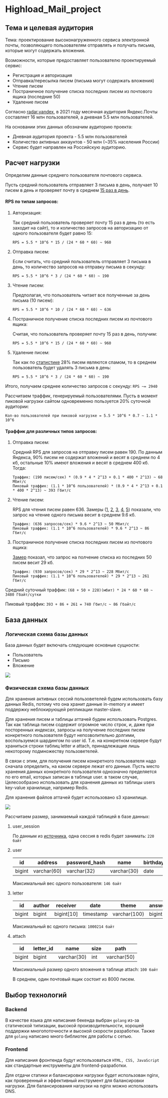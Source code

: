 # Highload_Mail_project
## Тема и целевая аудитория
Тема: проектирование высоконагруженного сервиса электронной почты, позволяющего пользователям отправлять и получать письма, которые могут содержать вложения.

Возможности, которые предоставляет пользователю проектируемый сервис:
- Регистрация и авторизация
- Отправка/пересылка писем (письма могут содержать вложения)
- Чтение писем
- Постраничное получение списка последних писем из почтового ящика (последние 50)
- Удаление писем

Согласно [radar.yandex](https://radar.yandex.ru/yandex?month=2021-04), в 2021 году месячная аудитория Яндекс.Почты составляет 16 млн пользователей, а дневная 5.5 млн пользователей.

На основании этих данных обозначим аудиторию проекта:

- Дневная аудитория проекта - 5.5 млн пользователей
- Количество активных аккаунтов - 50 млн (~35% населения России)
- Сервис будет направлен на Российскую аудиторию.

## Расчет нагрузки
Определим данные среднего пользователя почтового сервиса.

Пусть средний пользователь отправляет 3 письма в день, получает 10 писем в день и проверяет почту в среднем [15 раз в день](https://hbr.org/2019/01/how-to-spend-way-less-time-on-email-every-day).

#### RPS по типам запросов:
1. Авторизация:

    Так средний пользователь проверяет почту 15 раз в день (то есть заходит на сайт), то и количество запросов на авторизацию от одного пользователя будет равно 15:
  
    ```RPS = 5.5 * 10^6 * 15 / (24 * 60 * 60) ~ 960```

2. Отправка писем:

    Если считать, что средний пользователь отправляет 3 письма в день, то количество запросов на отправку письма в секунду:
   
    ```RPS = 5.5 * 10^6 * 3 / (24 * 60 * 60) ~ 190```

3. Чтение писем:

    Предполагая, что пользователь читает все полученные за день письма (10 писем):
    
    ```RPS = 5.5 * 10^6 * 10 / (24 * 60 * 60) ~ 636```

4. Постраничное получение списка последних писем из почтового ящика:

    Считая, что пользователь проверяет почту 15 раз в день, получим:
    
    ```RPS = 5.5 * 10^6 * 15 / (24 * 60 * 60) ~ 960```
    
5. Удаление писем:

    Так как по [статистике](https://www.statista.com/statistics/420400/spam-email-traffic-share-annual/) 28% писем являются спамом, то в среднем пользователь будет удалять 3 письма в день:
        
    ```RPS = 5.5 * 10^6 * 3 / (24 * 60 * 60) ~ 190```
    
Итого, получаем среднее количество запросов с секунду: ```RPS ~= 2940```

Рассчитаем траффик, генерируемый пользователями. Пусть в момент пиковой нагрузки сайтом одновременно пользуется 20% суточной аудитории:

```Кол-во пользователей при пиковой нагрузке = 5.5 * 10^6 * 0.7 ~ 1.1 * 10^6```

#### Траффик для различных типов запросов:

1. Отправка писем:

    Средний RPS для запросов на отправку писем равен 190. По данным Яндекса, 90% писем не содержат вложений и весят в среднем по 4 кб, остальные 10% имеют вложения и весят в среднем 400 кб. Тогда:
    ```
    Траффик: (190 писем/сек) * (0.9 * 4 * 2^13 + 0.1 * 400 * 2^13) ~ 68 Мбит/c
    Пиковый траффик: (1.1 * 10^6 пользователей) * (0.9 * 4 * 2^13 + 0.1 * 400 * 2^13) ~ 393 Гбит/c
    ```
    
2. Чтение писем:

    RPS для чтения писем равен 636. Замеры ([1](read_message1.png), [2](read_message2.png), [3](read_message3.png), [4](read_message4.png), [5](read_message5.png)) показали, что запрос на чтение одного письма весит в среднем 9.6 кб.
    ```
    Траффик: (636 запросов/сек) * 9.6 * 2^13 ~ 50 Мбит/c
    Пиковый траффик: (1.1 * 10^6 пользователей) * 9.6 * 2^13 ~ 86 Гбит/c
    ```
    
3. Постраничное получение списка последних писем из почтового ящика:

    [Замер](list50.png) показал, что запрос на полчение списка из последних 50 писем весит 29 кб.
    ```
    Траффик: (930 запросов/сек) * 29 * 2^13 ~ 228 Мбит/c
    Пиковый траффик: (1.1 * 10^6 пользователей) * 29 * 2^13 ~ 261 Гбит/c
    ```
Средний суточный траффик: ```(68 + 50 + 228)(мбит) * 24 * 60 * 60 ~ 3480 Гбайт/сутки```
    
Пиковый траффик: ```393 + 86 + 261 = 740 Гбит/с ~ 86 Гбайт/с```
    
## База данных

### Логическая схема базы данных
База данных будет включать следующие основные сущности:

- Пользователь
- Письмо
- Вложение

![](logic.png)

### Физическая схема базы данных

Для хранения активных сессий пользоветелей будем использовать базу данных Redis, потому что она хранит данные in-memory и имеет поддержку неблокирующей репликации master-slave. 

Для хранения писем и таблицы аттачей будем использовать Postgres. Так как таблица писем содержит огромное число строк, и, даже при посторенных индексах, запросы на получение последних писем конкретного пользователя будут непозволительно долгими, воспользуемся шардингом по user id. Т.е. на конкретном сервере будут храниться строки таблиц letter и attach, принадлежащие лишь некоторому подмножеству пользоветелей.

В связи с этим, для получения писем конкретного пользователя надо сначала определить, на каком сервере лежат его данные. Пусть место хранения данных конкретного пользователя однозначно пределяется по его email, которых записан в таблице user. в таком случае, Целесообразно использовать для хранения данных из таблицы users key-value хранилище, например Redis.

Для хранения файлов аттачей будет использовано s3 хранилище.

![](physical.png)

Рассчитаем размер, занимаемый каждой таблицей в базе данных:

1. user_session

    По данным из [источника](https://lucasmagnum.medium.com/redistip-estimate-the-memory-usage-for-repeated-keys-in-redis-2dc3f163fdab), одна сессия в redis будет занимать:  ```220 байт```

2. user

    |   id   |     address      |      password_hash     |     name      |  birthday  |   sex   |      telephone      |
    |--------|------------------|------------------------|---------------|------------|---------|---------------------|
    | bigint |    varchar(60)   |      varchar(32)       |  varchar(30)  |    date    |   bool  |     varchar(11)     |
    
    Максимальный вес одного пользователя: ```146 байт```

3. letter

    |   id   |   author   |     receiver     |    date     |      theme      |   answer_to   |        body        |  is_read  |  has_attaches  |
    |--------|------------|------------------|-------------|-----------------|---------------|--------------------|-----------|----------------|
    | bigint |   bigint   |    bigint[10]    |  timestamp  |  varchar(100)   |    bigint     |  varchar(1000000)  |    bool   |      bool      |
    
    Максимальный вс одного письма: ```1000214 байт```

4. attach

    |   id   |    letter_id   |      name     |  size  |       path      |
    |--------|----------------|---------------|--------|-----------------|
    | bigint |     bigint     |   varchar(30) |   int  |   varchar(50)   |
    
    Максимальный размер одного вложения в таблице attach: ```100 байт```
    
    В среднем, один почтовый ящик состоит из 8000 писем. 

## Выбор технологий

### Backend
В качестве языка для написания бекенда выбран ```golang``` из-за статической типизации, высокой производительности, хорошей поддержки многопоточности и высокой скорости разработки. Также для ```golang``` написано много библиотек для работы с сетью.

### Frontend
Для написания фронтенда будут использоваться ```HTML, CSS, JavaScript``` как стандартные инструменты для frontend-разработки.

Для отдачи статики и балансировки нагрузки будет использован nginx, как проверенный и эффективный инструмент для балансировки нагрузки. Для балансирования нагрузки на nginx можно использовать DNS.
